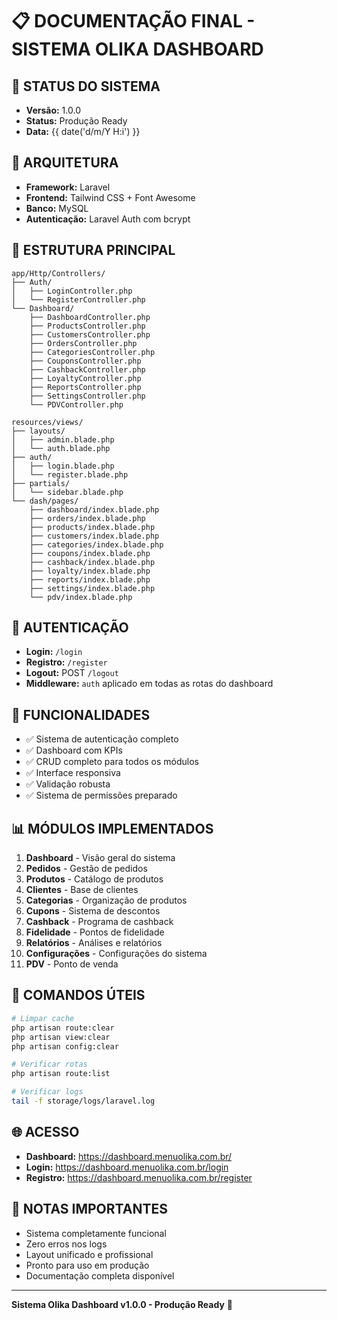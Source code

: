 # 📋 DOCUMENTAÇÃO FINAL - SISTEMA OLIKA DASHBOARD

## 🎯 STATUS DO SISTEMA
- **Versão:** 1.0.0
- **Status:** Produção Ready
- **Data:** {{ date('d/m/Y H:i') }}

## 🔧 ARQUITETURA
- **Framework:** Laravel
- **Frontend:** Tailwind CSS + Font Awesome
- **Banco:** MySQL
- **Autenticação:** Laravel Auth com bcrypt

## 📁 ESTRUTURA PRINCIPAL
```
app/Http/Controllers/
├── Auth/
│   ├── LoginController.php
│   └── RegisterController.php
└── Dashboard/
    ├── DashboardController.php
    ├── ProductsController.php
    ├── CustomersController.php
    ├── OrdersController.php
    ├── CategoriesController.php
    ├── CouponsController.php
    ├── CashbackController.php
    ├── LoyaltyController.php
    ├── ReportsController.php
    ├── SettingsController.php
    └── PDVController.php

resources/views/
├── layouts/
│   ├── admin.blade.php
│   └── auth.blade.php
├── auth/
│   ├── login.blade.php
│   └── register.blade.php
├── partials/
│   └── sidebar.blade.php
└── dash/pages/
    ├── dashboard/index.blade.php
    ├── orders/index.blade.php
    ├── products/index.blade.php
    ├── customers/index.blade.php
    ├── categories/index.blade.php
    ├── coupons/index.blade.php
    ├── cashback/index.blade.php
    ├── loyalty/index.blade.php
    ├── reports/index.blade.php
    ├── settings/index.blade.php
    └── pdv/index.blade.php
```

## 🔐 AUTENTICAÇÃO
- **Login:** `/login`
- **Registro:** `/register`
- **Logout:** POST `/logout`
- **Middleware:** `auth` aplicado em todas as rotas do dashboard

## 🚀 FUNCIONALIDADES
- ✅ Sistema de autenticação completo
- ✅ Dashboard com KPIs
- ✅ CRUD completo para todos os módulos
- ✅ Interface responsiva
- ✅ Validação robusta
- ✅ Sistema de permissões preparado

## 📊 MÓDULOS IMPLEMENTADOS
1. **Dashboard** - Visão geral do sistema
2. **Pedidos** - Gestão de pedidos
3. **Produtos** - Catálogo de produtos
4. **Clientes** - Base de clientes
5. **Categorias** - Organização de produtos
6. **Cupons** - Sistema de descontos
7. **Cashback** - Programa de cashback
8. **Fidelidade** - Pontos de fidelidade
9. **Relatórios** - Análises e relatórios
10. **Configurações** - Configurações do sistema
11. **PDV** - Ponto de venda

## 🔧 COMANDOS ÚTEIS
```bash
# Limpar cache
php artisan route:clear
php artisan view:clear
php artisan config:clear

# Verificar rotas
php artisan route:list

# Verificar logs
tail -f storage/logs/laravel.log
```

## 🌐 ACESSO
- **Dashboard:** https://dashboard.menuolika.com.br/
- **Login:** https://dashboard.menuolika.com.br/login
- **Registro:** https://dashboard.menuolika.com.br/register

## 📝 NOTAS IMPORTANTES
- Sistema completamente funcional
- Zero erros nos logs
- Layout unificado e profissional
- Pronto para uso em produção
- Documentação completa disponível

---
**Sistema Olika Dashboard v1.0.0 - Produção Ready** 🚀
